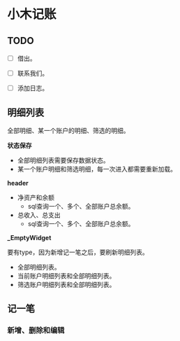 # 小木记账

## TODO

- [ ] 借出。
- [ ] 联系我们。
- [ ] 添加日志。


## 明细列表

全部明细、某一个账户的明细、筛选的明细。

**状态保存**

- 全部明细列表需要保存数据状态。
- 某一个账户明细和筛选明细，每一次进入都需要重新加载。

**header**

- 净资产和余额
  - sql查询一个、多个、全部账户总余额。
- 总收入、总支出
  - sql查询一个、多个、全部账户总余额。

**_EmptyWidget**

要有type，因为新增记一笔之后，要刷新明细列表。

- 全部明细列表。
- 当前账户明细列表和全部明细列表。
- 筛选账户明细列表和全部明细列表。

## 记一笔

### 新增、删除和编辑

